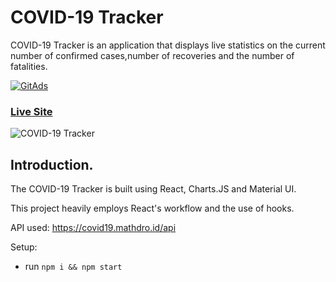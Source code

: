 # COVID-19 Tracker



COVID-19 Tracker is an application that displays live statistics on the current number of confirmed cases,number of recoveries and the number of fatalities.

<a href="https://tracking.gitads.io/?repo=project_corona_tracker">
 <img src="https://images.gitads.io/project_corona_tracker" alt="GitAds"/> 
</a>

### [Live Site](https://kind-keller-9fe39a.netlify.app/)

![COVID-19 Tracker](https://i.ibb.co/X87BqVY/Screenshot-2020-04-13-at-10-14-58.png)

## Introduction. 

The  COVID-19 Tracker is built using  React, Charts.JS and Material UI.

This project heavily employs  React's workflow and the use of hooks.

API used: https://covid19.mathdro.id/api

Setup:
- run ```npm i && npm start```
